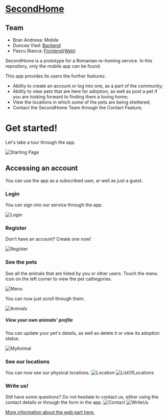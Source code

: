 # [SecondHome](https://www.secondhome.fragmentedpixel.com/)


## Team
* Bran Andreea: Mobile
* Duncea Vlad: [Backend](https://github.com/VladDuncea/SecondHome/tree/master/WEB/server)
* Pascu Bianca: [Frontend(Web)](https://github.com/VladDuncea/SecondHome/tree/master/WEB)

SecondHome is a prototype for a Romanian re-homing service. In this repository, only the mobile app can be found.


This app provides its users the further features:

  - Ability to create an account or log into one, as a part of the community;
  - Ability to view pets that are here for adoption, as well as post a pet if you are looking forward to finding them a loving home;
  - View the locations in which some of the pets are being sheltered;
  - Contact the SecondHome Team through the Contact Feature;

# Get started!
Let's take a tour through the app.  

![Starting Page](/app-overview/Home.png)


## Accessing an account
You can use the app as a subscribed user, ar well as just a guest.
### Login
You can sign into our service through the app.

![Login](/app-overview/Login.png)
### Register
Don't have an account? Create one now!

![Register](/app-overview/Register.png)

### See the pets
See all the animals that are listed by you or other users. 
Touch the menu icon on the left corner to view the pet cathegories.

![Menu](/app-overview/Menu.png)

You can now just scroll through them.  

![Animals](/app-overview/ViewAnimals.png)

##### View your own animals' profile

You can update your pet's details, as well as delete it or view its adoption status.

![MyAnimal](/app-overview/MyAnimal.png)
### See our locations

You can now see our physical locations.
![Location](/app-overview/Location.png)
![ListOfLocations](/app-overview/ListOfLocations.png)

### Write us!
Still have some questions? Do not hesitate to contact us, either using the contact details or through the form in the app.
![Contact](/app-overview/Contact.png)
![WriteUs](/app-overview/WriteUs.png)

[More information about the web part here.](https://github.com/VladDuncea/SecondHome)

